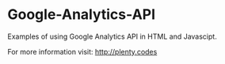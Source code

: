 Google-Analytics-API
==============

Examples of using Google Analytics API in HTML and Javascipt.

For more information visit:
http://plenty.codes